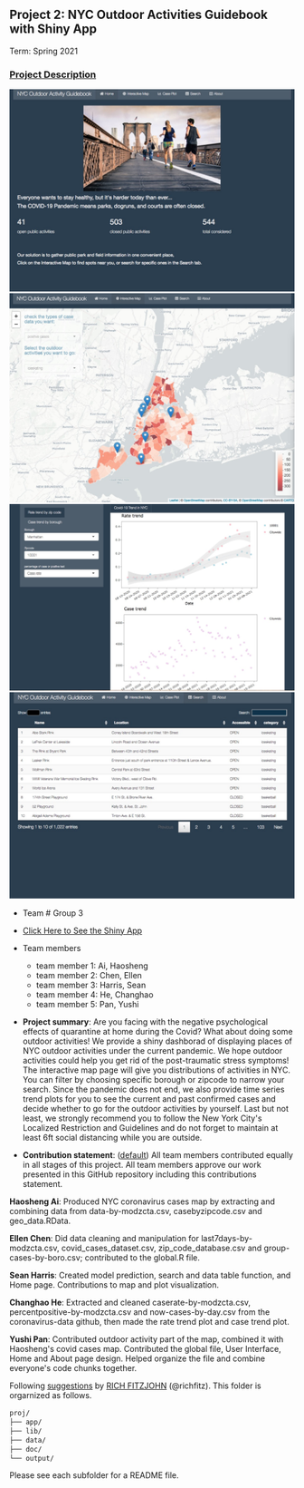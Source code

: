 ## Project 2: NYC Outdoor Activities Guidebook with Shiny App
Term: Spring 2021

### [Project Description](doc/project2_desc.md)


![](doc/figs/screenshot1.jpeg)
![](doc/figs/screenshot2.jpeg)
![](doc/figs/screenshot3.jpeg)
![](doc/figs/screenshot4.jpeg)

+ Team # Group 3
+ [Click Here to See the Shiny App](https://aiokic.shinyapps.io/gr5243p2g3/)
+ Team members
	+ team member 1: Ai, Haosheng
	+ team member 2: Chen, Ellen
	+ team member 3: Harris, Sean
	+ team member 4: He, Changhao
	+ team member 5: Pan, Yushi 

+ **Project summary**: Are you facing with the negative psychological effects of quarantine at home during the Covid? What about doing some outdoor activities! We provide a shiny dashborad of displaying places of NYC outdoor activities under the current pandemic. We hope outdoor activities could help you get rid of the post-traumatic stress symptoms! The interactive map page will give you distributions of activities in NYC. You can filter by choosing specific borough or zipcode to narrow your search. Since the pandemic does not end, we also provide time series trend plots for you to see the current and past confirmed cases and decide whether to go for the outdoor activities by yourself. Last but not least, we strongly recommend you to follow the New York City's Localized Restriction and Guidelines and do not forget to maintain at least 6ft social distancing while you are outside. 

+ **Contribution statement**: ([default](doc/a_note_on_contributions.md)) All team members contributed equally in all stages of this project. All team members approve our work presented in this GitHub repository including this contributions statement. 

**Haosheng Ai**: Produced NYC coronavirus cases map by extracting  and combining data from data-by-modzcta.csv, casebyzipcode.csv and geo_data.RData.

**Ellen Chen**: Did data cleaning and manipulation for last7days-by-modzcta.csv, covid_cases_dataset.csv, zip_code_database.csv and group-cases-by-boro.csv; contributed to the global.R file.

**Sean Harris**: Created model prediction, search and data table function, and Home page. Contributions to map and plot visualization.

**Changhao He**: Extracted and cleaned caserate-by-modzcta.csv, percentpositive-by-modzcta.csv and now-cases-by-day.csv from the coronavirus-data github, then made the rate trend plot and case trend plot.

**Yushi Pan**: Contributed outdoor activity part of the map, combined it with Haosheng's covid cases map. Contributed the global file, User Interface, Home and About page design. Helped organize the file and combine everyone's code chunks together.

Following [suggestions](http://nicercode.github.io/blog/2013-04-05-projects/) by [RICH FITZJOHN](http://nicercode.github.io/about/#Team) (@richfitz). This folder is orgarnized as follows.

```
proj/
├── app/
├── lib/
├── data/
├── doc/
└── output/
```

Please see each subfolder for a README file.

